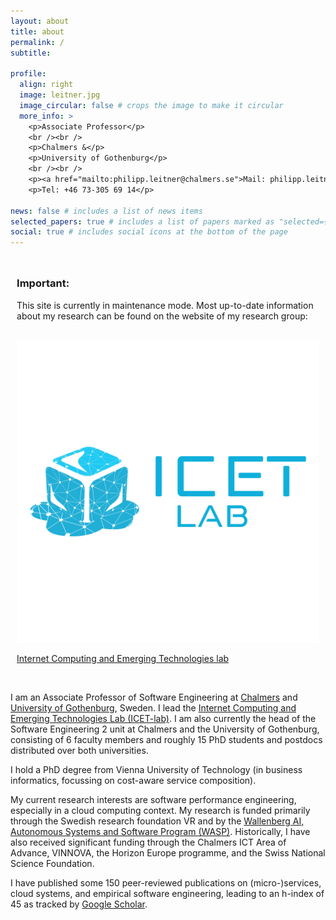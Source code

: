 ```yaml
---
layout: about
title: about
permalink: /
subtitle: 

profile:
  align: right
  image: leitner.jpg
  image_circular: false # crops the image to make it circular
  more_info: >
    <p>Associate Professor</p>
    <br /><br />  
    <p>Chalmers &</p>
    <p>University of Gothenburg</p>
    <br /><br />
    <p><a href="mailto:philipp.leitner@chalmers.se">Mail: philipp.leitner@chalmers.se</a></p>
    <p>Tel: +46 73-305 69 14</p>

news: false # includes a list of news items
selected_papers: true # includes a list of papers marked as "selected={true}"
social: true # includes social icons at the bottom of the page
---
```


<div style ="padding:2%;padding-bottom:0" class="card h-100 hoverable">
  <h3>Important:</h3>
  <p>This site is currently in maintenance mode. Most up-to-date information about my research can be found on the website of my research group:</p>
  <br />
  <div class="row justify-content-sm-center">
    <div class="col-md-4 d-none d-md-block">
      <img src="/assets/img/ICET-Lab-LOGO-A2.png" class="img-fluid" alt="ICET-lab logo">
    </div>
    <div class="col-md-8 align-self-center">
      <p><a href="http://www.icet-lab.eu/">Internet Computing and Emerging Technologies lab</a></p>
    </div>
  </div>
</div>

<br />

I am an Associate Professor of Software Engineering at [Chalmers](https://www.chalmers.se) and [University of Gothenburg](https://www.gu.se/en), Sweden. I lead the [Internet Computing and Emerging Technologies Lab (ICET-lab)](http://www.icet-lab.eu/). I am also currently the head of the Software Engineering 2 unit at Chalmers and the University of Gothenburg, consisting of 6 faculty members and roughly 15 PhD students and postdocs distributed over both universities.

I hold a PhD degree from Vienna University of Technology (in business informatics, focussing on cost-aware service composition).

My current research interests are software performance engineering, especially in a cloud computing context. My research is funded primarily through the Swedish research foundation VR and by the [Wallenberg AI, Autonomous Systems and Software Program (WASP)](https://wasp-sweden.org). Historically, I have also received significant funding through the Chalmers ICT Area of Advance, VINNOVA, the Horizon Europe programme, and the Swiss National Science Foundation.

I have published some 150 peer-reviewed publications on (micro-)services, cloud systems, and empirical software engineering, leading to an h-index of 45 as tracked by [Google Scholar](https://scholar.google.com/citations?user=wZ9f8CAAAAAJ&hl=en).

